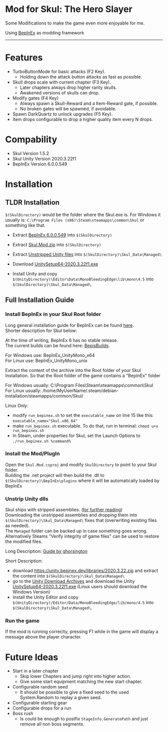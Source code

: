 # Mod for Skul: The Hero Slayer

Some Modifications to make the game even more enjoyable for me.

Using [BepInEx](https://github.com/BepInEx/BepInEx) as modding framework

---

Features
===

- TurboButtonMode for basic attacks (F2 Key).
   - Holding down the attack button attacks as fast as possible.
- Skull drops scale with current chapter (F3 Key).
   - Later chapters always drop higher rarity skulls.
   - Awakened versions of skulls can drop.
- Modify gates (F4 Key)
   - Always spawn a Skull-Reward and a Item-Reward gate, if possible.
   - No broken gates will be spawned, if avoidable.
- Spawn DarkQuartz to unlock upgrades (F5 Key).
- Item drops configurable to drop a higher quality item every N drops.

Compability
===
- Skul Version 1.5.2
- Skul Unity Version 2020.3.22f1
- BepInEx Version 6.0.0.549

Installation
===


## TLDR Installation

`$(SkulDirectory)` would be the folder where the Skul.exe is. For Windows it usually is: `C:\Program Files (x86)\Steam\steamapps\common\Skul` or something like that.

* Extract [BepInEx 6.0.0.549](https://builds.bepinex.dev/projects/bepinex_be/549/BepInEx_UnityMono_x64_f2c0e0f_6.0.0-be.549.zip) into `$(SkulDirectory)`

* Extract [Skul.Mod.zip](https://github.com/Tobi-Mob/Skul.Mod/releases) into `$(SkulDirectory)`

* Extract [Unstripped Unity files](https://unity.bepinex.dev/libraries/2020.3.22.zip) into `$(SkulDirectory)\Skul_Data\Managed\`

* Download [UnitySetup64-2020.3.22f1.exe](https://download.unity3d.com/download_unity/e1a7f79fd887/Windows64EditorInstaller/UnitySetup64-2020.3.22f1.exe)

* Install Unity and copy `$(UnityDirectory)\Editor\Data\MonoBleedingEdge\lib\mono\4.5` into `$(SkulDirectory)\Skul_Data\Managed\`.

## Full Installation Guide

### Install BepInEx in your Skul Root folder
Long general installation guide for BepInEx can be found [here](https://docs.bepinex.dev/master/articles/user_guide/installation/index.html).  
Shorter description for Skul below:

At the time of writing, BepInEx 6 has no stable release.  
The current builds can be found here: [BepisBuilds](https://builds.bepis.io/projects/bepinex_be).  

For Windows use: BepInEx_UnityMono_x64  
For Linux use: BepInEx_UnityMono_unix  

Extract the content of the archive into the Root folder of your Skul Installation. So that the Root folder of the game contains a "BepInEx" folder

For Windows usually: C:\Program Files\Steam\steamapps\common\Skul\
For Linux usually: /home/MyUserName/.steam/debian-installation/steamapps/common/Skul/

Linux Only:  
- modify `run_bepinex.sh` to set the `executable_name` on line 15 like this:  `executable_name="Skul.x86_64"`
- make `run_bepinex.sh` executable. To do that, run in terminal: `chmod u+x run_bepinex.sh`
- In Steam, under properties for Skul, set the Launch Options to `./run_bepinex.sh %command%`

### Install the Mod/PlugIn

Open the `Skul.Mod.csproj` and modify `SkulDirectory` to point to your Skul folder.  
Building the .net project will then build the .dll to `$(SkulDirectory)\BepInEx\plugins` where it will be automatically loaded by BepInEx

### Unstrip Unity dlls
Skul ships with stripped assemblies. ([for further reading](https://github.com/NeighTools/UnityDoorstop/issues/10#issuecomment-776921796))  
Downloading the unstripped assemblies and dropping them into `$(SkulDirectory)\Skul_Data\Managed\` fixes that (overwriting existing files as needed).  
The `Managed` folder can be backed up in case something goes wrong. Alternatively Steams "Verify integrity of game files" can be used to restore the modified files.

Long Description: [Guide by ghorsington](https://hackmd.io/@ghorsington/rJuLdZTzK)

Short Description:
- download https://unity.bepinex.dev/libraries/2020.3.22.zip and extract the content into `$(SkulDirectory)\Skul_Data\Managed\`
- go to the [Unity Download Archives](https://unity3d.com/get-unity/download/archive) and download the Unity [UnitySetup64-2020.3.22f1.exe](https://download.unity3d.com/download_unity/e1a7f79fd887/Windows64EditorInstaller/UnitySetup64-2020.3.22f1.exe) (Linux users should download the Windows Version)
- Install the Unity Editor and copy `$(UnityDirectory)/Editor/Data/MonoBleedingEdge/lib/mono/4.5` into `$(SkulDirectory)\Skul_Data\Managed\`.

### Run the game

If the mod is running correclty, pressing F1 while in the game will display a message above the player character.

Future Ideas
===

- Start in a later chapter
   - Skip lower Chapters and jump right into higher action.
   - Give some start equipment matching the new start chapter.
- Configurable random seed
   - It should be possible to give a fixed seed to the used System.Random to replay a given seed.
- Configurable starting gear
- Configurable drops for a run
- Boss rush
   - Is could be enough to postfix `StageInfo.GeneratePath` and just remove all non boss segments.   
